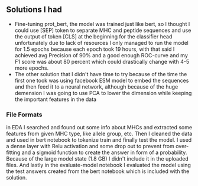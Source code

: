 ## Solutions I had
- Fine-tuning prot_bert, the model was trained just like bert, so I thought I could use [SEP] token to separate MHC and peptide sequences and use the output of token [CLS] at the beginning for the classifier head unfortunately due to lack of resources I only managed to run the model for 1.5 epochs because each epoch took 19 hours, with that said I achieved avg Precision of 90% and a good enough ROC-curve and my F1 score was about 80 percent which could drastically change with 4-5 more epochs.
- The other solution that I didn't have time to try because of the time the first one took was using facebook ESM model to embed the sequences and then feed it to a neural network, although because of the huge demension I was going to use PCA to lower the dimension while keeping the important features in the data
### File Formats
in EDA I searched and found out some info about MHCs and extracted some features from given MHC type, like allele group, etc. Then I cleaned the data and used in bert notebook to tokenize train and finally test the model. I used a dense layer with Relu activation and some drop out to prevent from over-fitting and a sigmoid function to create the answer in form of a probability. Because of the large model state (1.8 GB) I didn't include it in the uploaded files. And lastly in the evaluate-model notebook I evaluated the model using the test answers created from the bert notebook which is included with the solution.

